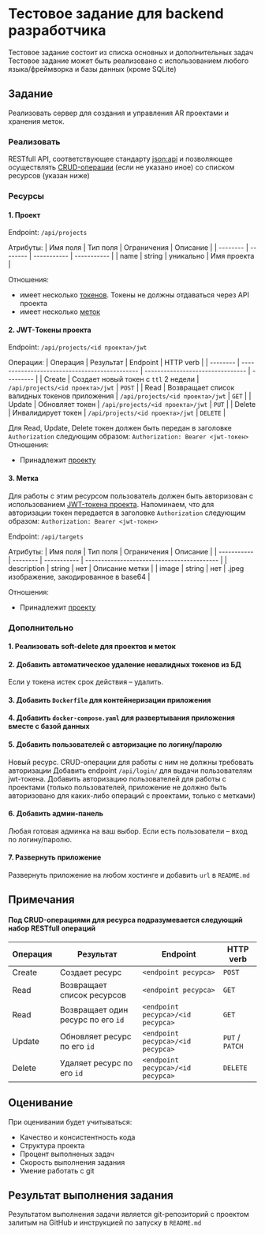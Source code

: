 # Тестовое задание для backend разработчика

Тестовое задание состоит из списка основных и дополнительных задач
Тестовое задание может быть реализовано с использованием любого языка/фреймворка и базы данных (кроме SQLite)

## Задание

Реализовать сервер для создания и управления AR проектами и хранения меток.

### Реализовать

RESTfull API, соответствующее стандарту [json:api](https://jsonapi.org) и позволяющее осуществлять [CRUD-операции](#под-crud-операциями-для-ресурса-подразумевается-следующий-набор-операций-restfull-операций) (если не указано иное) со списком ресурсов (указан ниже)

### Ресурсы

#### 1. Проект

Endpoint: `/api/projects`

Атрибуты:
| Имя поля | Тип поля | Ограничения | Описание    |
| -------- | -------- | ----------- | ----------- |
| name     | string   | уникально   | Имя проекта |

Отношения:

- имеет несколько [токенов](#2-jwt-токены-проекта). Токены не должны отдаваться через API проекта
- имеет несколько [меток](#3-метка)

#### 2. JWT-Токены проекта

Endpoint: `/api/projects/<id проекта>/jwt`

Операции:
| Операция | Результат                                     | Endpoint                         | HTTP verb |
| -------- | --------------------------------------------- | -------------------------------- | --------- |
| Create   | Создает новый токен c `ttl` 2 недели          | `/api/projects/<id проекта>/jwt` | `POST`    |
| Read     | Возвращает список валидных токенов приложения | `/api/projects/<id проекта>/jwt` | `GET`     |
| Update   | Обновляет токен                               | `/api/projects/<id проекта>/jwt` | `PUT`     |
| Delete   | Инвалидирует токен                            | `/api/projects/<id проекта>/jwt` | `DELETE`  |

Для Read, Update, Delete токен должен быть передан в заголовке `Authorization` следующим образом: `Authorization: Bearer <jwt-токен>`
Отношения:

- Принадлежит [проекту](#1-проект)

#### 3. Метка

Для работы с этим ресурсом пользователь должен быть авторизован с использованием [JWT-токена проекта](#2-jwt-токены-проекта). Напоминаем, что для авторизации токен передается в заголовке `Authorization` следующим образом: `Authorization: Bearer <jwt-токен>`

Endpoint: `/api/targets`

Атрибуты:
| Имя поля    | Тип поля | Ограничения | Описание                                   |
| ----------- | -------- | ----------- | ------------------------------------------ |
| description | string   | нет         | Описание метки                             |
| image       | string   | нет         | .jpeg изображение, закодированное в base64 |

Отношения:

- Принадлежит [проекту](#1-проект)

### Дополнительно

#### 1. Реализовать soft-delete для проектов и меток

#### 2. Добавить автоматическое удаление невалидных токенов из БД

Если у токена истек срок действия – удалить.

#### 3. Добавить `Dockerfile` для контейнеризации приложения

#### 4. Добавить `docker-compose.yaml` для развертывания приложения вместе с базой данных

#### 5. Добавить пользователей с авторизацие по логину/паролю

Новый ресурс. CRUD-операции для работы с ним не должны требовать авторизации
Добавить endpoint `/api/login/` для выдачи пользователям jwt-токена. Добавить авторизацию пользователей для работы с проектами (только пользователей, приложение не должно быть авторизовано для каких-либо операций с проектами, только с метками)

#### 6. Добавить админ-панель

Любая готовая админка на ваш выбор. Если есть пользователи – вход по логину/паролю.

#### 7. Развернуть приложение

Развернуть приложение на любом хостинге и добавить `url` в `README.md`

## Примечания

#### Под CRUD-операциями для ресурса подразумевается следующий набор RESTfull операций

| Операция | Результат                          | Endpoint                          | HTTP verb       |
| -------- | ---------------------------------- | --------------------------------- | --------------- |
| Create   | Создает ресурс                     | `<endpoint ресурса>`              | `POST`          |
| Read     | Возвращает список ресурcов         | `<endpoint ресурса>`              | `GET`           |
| Read     | Возвращает один ресурс по его `id` | `<endpoint ресурса>/<id ресурса>` | `GET`           |
| Update   | Обновляет ресурс по его `id`       | `<endpoint ресурса>/<id ресурса>` | `PUT` / `PATCH` |
| Delete   | Удаляет ресурс по его `id`         | `<endpoint ресурса>/<id ресурса>` | `DELETE`        |

## Оценивание

При оценивании будет учитываться:

- Качество и консистентность кода
- Структура проекта
- Процент выполненых задач
- Скорость выполнения задания
- Умение работать с git

## Результат выполнения задания

Результатом выполнения задачи является git-репозиторий с проектом залитым на GitHub и инструкцией по запуску в `README.md`
